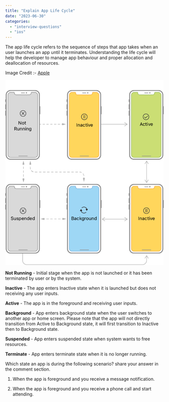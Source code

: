 ```yaml
---
title: "Explain App Life Cycle"
date: "2023-06-30"
categories: 
  - "interview-questions"
  - "ios"
---
```


The app life cycle refers to the sequence of steps that app takes when an user launches an app until it terminates. Understanding the life cycle will help the developer to manage app behaviour and proper allocation and deallocation of resources.

  
Image Credit :- [Apple](https://developer.apple.com/documentation/uikit/app_and_environment/managing_your_app_s_life_cycle)

![](/assets/images/image.png)

**Not Running** - Initial stage when the app is not launched or it has been terminated by user or by the system.

**Inactive** - The app enters Inactive state when it is launched but does not receiving any user inputs.

**Active** - The app is in the foreground and receiving user inputs.

**Background** - App enters background state when the user switches to another app or home screen. Please note that the app will not directly transition from Active to Background state, it will first transition to Inactive then to Background state.

**Suspended** - App enters suspended state when system wants to free resources.

**Terminate** - App enters terminate state when it is no longer running.

Which state an app is during the following scenario? share your answer in the comment section.

1. When the app is foreground and you receive a message notification.

3. When the app is foreground and you receive a phone call and start attending.
